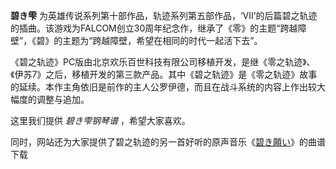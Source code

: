 

**碧き雫**
为英雄传说系列第十部作品，轨迹系列第五部作品，‘Ⅶ’的后篇碧之轨迹的插曲。该游戏为FALCOM创立30周年纪念作，继承了《零》的主题“跨越障壁”，《碧》的主题为“跨越障壁，希望在相同的时代一起活下去”。  
  
《碧之轨迹》PC版由北京欢乐百世科技有限公司移植开发，是继《零之轨迹》、《伊苏7》之后，移植开发的第三款产品。其中《碧之轨迹》是《零之轨迹》故事的延续。本作主角依旧是前作的主人公罗伊德，而且在战斗系统的内容上作出较大幅度的调整与追加。  
  
这里我们提供 _碧き雫钢琴谱_ ，希望大家喜欢。  
  
同时，网站还为大家提供了碧之轨迹的另一首好听的原声音乐《[碧き願い](Music-8902-碧き願い-碧之轨迹原声音乐.html "碧き願い")》的曲谱下载

